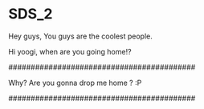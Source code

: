 # SDS_2
Hey guys, You guys are the coolest people.

Hi yoogi, when are you going home!?

##########################################

Why? Are you gonna drop me home ? :P 

##########################################
